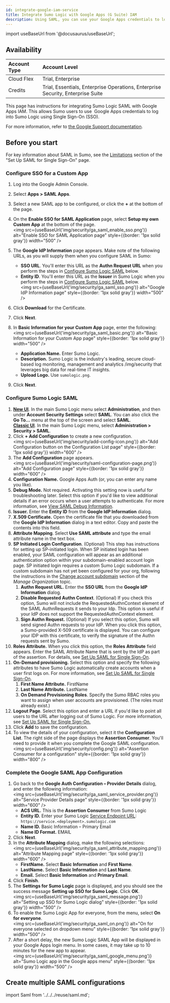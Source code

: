 ```yaml
---
id: integrate-google-iam-service
title: Integrate Sumo Logic with Google Apps (G Suite) IAM
description: Using SAML, you can use your Google Apps credentials to log into Sumo Logic via SSO.
---
```


import useBaseUrl from '@docusaurus/useBaseUrl';

## Availability

| Account Type | Account Level                                                                   |
|:--------------|:---------------------------------------------------------------------------------|
| Cloud Flex   | Trial, Enterprise                                                               |
| Credits      | Trial, Essentials, Enterprise Operations, Enterprise Security, Enterprise Suite |

This page has instructions for integrating Sumo Logic SAML with Google Apps IAM. This allows Sumo users to use  Google Apps credentials to log into Sumo Logic using Single Sign-On (SSO).

For more information, refer to [the Google Support documentation](https://support.google.com/a/answer/6087519?hl=en).

## Before you start

For key information about SAML in Sumo, see the [Limitations](set-up-saml.md) section of the "Set Up SAML for Single Sign-On" page.

### Configure SSO for a Custom App

1. Log into the Google Admin Console.  
1. Select **Apps > SAML Apps**.
1. Select a new SAML app to be configured, or click the **+** at the bottom of the page.
1. On the **Enable SSO for SAML Application** page, select **Setup my own Custom App** at the bottom of the page. <br/><img src={useBaseUrl('img/security/ga_saml_enable_sso.png')} alt="Enable SSO for SAML Application page" style={{border: '1px solid gray'}} width="500" />
1. The **Google IdP Information** page appears. Make note of the following URLs, as you will supply them when you configure SAML in Sumo:

   * **SSO URL**. You'll enter this URL as the **Authn Request URL** when you perform the steps in [Configure Sumo Logic SAML](#configure-sumo-logic-saml) below.
   * **Entity ID**. You'll enter this URL as the **Issuer** in Sumo Logic when you perform the steps in [Configure Sumo Logic SAML](#configure-sumo-logic-saml) below. <br/><img src={useBaseUrl('img/security/ga_saml_sso.png')} alt="Google IdP Information page" style={{border: '1px solid gray'}} width="500" />
1. Click **Download** for the Certificate.
1. Click **Next**.
1. In **Basic Information for your Custom App** page, enter the following: <br/><img src={useBaseUrl('img/security/ga_saml_basic.png')} alt="Basic Information for your Custom App page" style={{border: '1px solid gray'}} width="500" />
    * **Application Name.** Enter Sumo Logic.
    * **Description.** Sumo Logic is the industry's leading, secure cloud-based log monitoring, management and analytics /img/security that leverages big data for real-time IT insights.
    * **Upload Logo.** Use `sumologic.png`.
1. Click **Next**.

### Configure Sumo Logic SAML

1. [**New UI**](/docs/get-started/sumo-logic-ui). In the main Sumo Logic menu select **Administration**, and then under **Account Security Settings** select **SAML**. You can also click the **Go To...** menu at the top of the screen and select **SAML**. <br/>[**Classic UI**](/docs/get-started/sumo-logic-ui-classic). In the main Sumo Logic menu, select **Administration > Security > SAML**. 
1. Click **+ Add Configuration** to create a new configuration. <br/><img src={useBaseUrl('img/security/add-config-icon.png')} alt="Add Configuration button on the Configuration List page" style={{border: '1px solid gray'}} width="600" />
1. The **Add Configuration** page appears. <br/><img src={useBaseUrl('img/security/saml-configuration-page.png')} alt="Add Configuration page" style={{border: '1px solid gray'}} width="600" />
1. **Configuration Name.** Google Apps Auth (or, you can enter any name you like).
1. **Debug Mode.** Not required. Activating this setting now is useful for troubleshooting later. Select this option if you'd like to view additional details if an error occurs when a user attempts to authenticate. For more information, see [View SAML Debug Information](view-saml-debug-information.md).
1. **Issuer.** Enter the **Entity ID** from the **Google IdP Information** dialog.
1. **X.509 Certificate.** Open the certificate file that you downloaded from the **Google IdP Information** dialog in a text editor. Copy and paste the contents into this field.
1. **Attribute Mapping**. Select **Use SAML attribute** and type the email attribute name in the text box. 
1. **SP Initiated Login Configuration**. (Optional) This step has instructions for setting up SP-initiated login. When SP initiated login has been enabled, your SAML configuration will appear as an additional authentication option within your subdomain-enabled account login page. SP initiated login requires a custom Sumo Logic subdomain. If a custom subdomain has not yet been configured for your org, following the instructions in the [Change account subdomain](/docs/manage/manage-subscription/create-and-manage-orgs/manage-org-settings) section of the *Manage Organization* topic.
   1. **Authn Request URL.** Enter the **SSO URL** from the **Google IdP Information** dialog.
   1. **Disable Requested Authn Context**. (Optional) If you check this option, Sumo will not include the RequestedAuthnContext element of the SAML AuthnRequests it sends to your Idp. This option is useful if your IdP does not support the RequestedAuthnContext element.
   1. **Sign Authn Request.** (Optional) If you select this option, Sumo will send signed Authn requests to your IdP. When you click this option, a Sumo-provided X-509 certificate is displayed. You can configure your IDP with this certificate, to verify the signature of the Authn requests sent by Sumo. 
1. **Roles Attribute.** When you click this option, the **Roles** **Attribute** field appears. Enter the SAML Attribute Name that is sent by the IdP as part of the assertion. For details, see [Set Up SAML for Single Sign-On](set-up-saml.md).
1. **On-Demand provisioning.** Select this option and specify the following attributes to have Sumo Logic automatically create accounts when a user first logs on. For more information, see [Set Up SAML for Single Sign-On](set-up-saml.md).
   1. **First Name Attribute.** FirstName
   1. **Last Name Attribute.** LastName
   1. **On Demand Provisioning Roles**. Specify the Sumo RBAC roles you want to assign when user accounts are provisioned. (The roles must already exist.)
1. **Logout Page**. Select this option and enter a URL if you'd like to point all users to the URL after logging out of Sumo Logic. For more information, see [Set Up SAML for Single Sign-On.](set-up-saml.md)
1. Click **Add** to save the configuration.
1. To view the details of your configuration, select it the **Configuration List**. The right side of the page displays the **Assertion Consumer**. You'll need to provide it when you complete the Google SAML configuration. <br/><img src={useBaseUrl('img/security/config.png')} alt="Assertion Consumer for a configuration" style={{border: '1px solid gray'}} width="800" />

### Complete the Google SAML App Configuration

1. Go back to the **Google Auth Configuration – Provider Details** dialog, and enter the following information: <br/><img src={useBaseUrl('img/security/ga_saml_service_provider.png')} alt="Service Provider Details page" style={{border: '1px solid gray'}} width="600" />
    * **ACS URL.** This is the **Assertion Consumer** from Sumo Logic
    * **Entity ID.** Enter your Sumo Logic [Service Endpoint URL](/docs/api/about-apis/getting-started#sumo-logic-endpoints-by-deployment-and-firewall-security): <br/>`https://service.<deployment>.sumologic.com`
    * **Name ID.** Basic Information – Primary Email
    * **Name ID Format.** EMAIL
1. Click **Next**.
1. In the **Attribute Mapping** dialog, make the following selections: <br/><img src={useBaseUrl('img/security/ga_saml_attribute_mapping.png')} alt="Attribute Mapping page" style={{border: '1px solid gray'}} width="600" />
    * **FirstName.** Select **Basic Information** and **First Name**.
    * **LastName.** Select **Basic Information** and **Last Name**.
    * **Email.** Select **Basic Information** and **Primary Email**.
1. Click **Finish**.
1. The **Settings for Sumo Logic** page is displayed, and you should see the success message **Setting up SSO for Sumo Logic**. Click **OK**. <br/><img src={useBaseUrl('img/security/ga_saml_message.png')} alt="Setting up SSO for Sumo Logic dialog" style={{border: '1px solid gray'}} width="500" />
1. To enable the Sumo Logic App for everyone, from the menu, select **On for everyone**. <br/><img src={useBaseUrl('img/security/ga_saml_on.png')} alt="On for everyone selected on dropdown menu" style={{border: '1px solid gray'}} width="500" />
1. After a short delay, the new Sumo Logic SAML App will be displayed in your Google Apps login menu. In some cases, it may take up to 10 minutes for the new app to appear. <br/><img src={useBaseUrl('img/security/ga_saml_google_menu.png')} alt="Sumo Logic app in the Google apps menu" style={{border: '1px solid gray'}} width="500" />

## Create multiple SAML configurations

import Saml from '../../../reuse/saml.md';

<Saml/>

